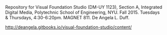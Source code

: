 Repository for Visual Foundation Studio (DM-UY 1123), Section A, Integrated Digital Media, Polytechnic School of Engineering, NYU. Fall 2015. Tuesdays & Thursdays, 4:30-6:20pm. MAGNET 811. De Angela L. Duff.

http://deangela.gitbooks.io/visual-foundation-studio/content/

